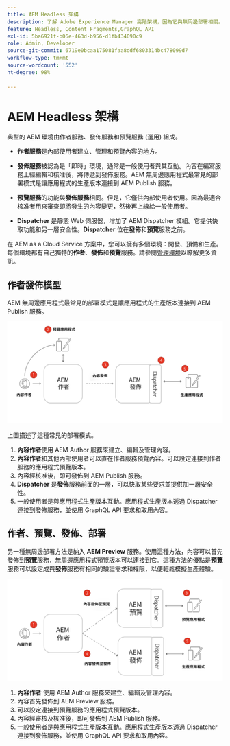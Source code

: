 ```yaml
---
title: AEM Headless 架構
description: 了解 Adobe Experience Manager 高階架構，因為它與無周邊部署相關。了解 AEM 作者、預覽和發佈服務的角色，以及無周邊應用程式的建議部署模式。
feature: Headless, Content Fragments,GraphQL API
exl-id: 5ba6921f-b06e-463d-b956-d1fb434090c9
role: Admin, Developer
source-git-commit: 6719e0bcaa175081faa8ddf6803314bc478099d7
workflow-type: tm+mt
source-wordcount: '552'
ht-degree: 98%

---
```


# AEM Headless 架構

典型的 AEM 環境由作者服務、發佈服務和預覽服務 (選用) 組成。

* **作者服務**&#x200B;是內部使用者建立、管理和預覽內容的地方。

* **發佈服務**&#x200B;被認為是「即時」環境，通常是一般使用者與其互動。內容在編寫服務上經編輯和核准後，將傳遞到發佈服務。AEM 無周邊應用程式最常見的部署模式是讓應用程式的生產版本連接到 AEM Publish 服務。

* **預覽服務**&#x200B;的功能與&#x200B;**發佈服務**&#x200B;相同。但是，它僅供內部使用者使用。因為最適合核准者用來審查即將發生的內容變更，然後再上線給一般使用者。

* **Dispatcher** 是靜態 Web 伺服器，增加了 AEM Dispatcher 模組。它提供快取功能和另一層安全性。**Dispatcher** 位在&#x200B;**發佈**&#x200B;和&#x200B;**預覽**&#x200B;服務之前。

在 AEM as a Cloud Service 方案中，您可以擁有多個環境：開發、預備和生產。每個環境都有自己獨特的&#x200B;**作者**、**發佈**&#x200B;和&#x200B;**預覽**&#x200B;服務。請參閱[管理環境](/help/implementing/cloud-manager/manage-environments.md)以瞭解更多資訊。

## 作者發佈模型

AEM 無周邊應用程式最常見的部署模式是讓應用程式的生產版本連接到 AEM Publish 服務。

![作者發佈架構](assets/autho-publish-architecture-diagram.png)

上圖描述了這種常見的部署模式。

1. **內容作者**&#x200B;使用 AEM Author 服務來建立、編輯及管理內容。
1. **內容作者**&#x200B;和其他內部使用者可以直在作者服務預覽內容。可以設定連接到作者服務的應用程式預覽版本。
1. 內容經核准後，即可發佈到 AEM Publish 服務。
1. **Dispatcher** 是&#x200B;**發佈**&#x200B;服務前面的一層，可以快取某些要求並提供加一層安全性。
1. 一般使用者是與應用程式生產版本互動。應用程式生產版本透過 Dispatcher 連接到發佈服務，並使用 GraphQL API 要求和取用內容。

## 作者、預覽、發佈、部署

另一種無周邊部署方法是納入 **AEM Preview** 服務。使用這種方法，內容可以首先發佈到&#x200B;**預覽**&#x200B;服務，無周邊應用程式預覽版本可以連接到它。這種方法的優點是&#x200B;**預覽**&#x200B;服務可以設定成與&#x200B;**發佈**&#x200B;服務有相同的驗證需求和權限，以便輕鬆模擬生產體驗。

![作者、預覽和發佈架構](assets/author-preview-publish-architecture-diagram.png)

1. **內容作者** 使用 AEM Author 服務來建立、編輯及管理內容。
1. 內容首先發佈到 AEM Preview 服務。
1. 可以設定連接到預覽服務的應用程式預覽版本。
1. 內容經審核及核准後，即可發佈到 AEM Publish 服務。
1. 一般使用者是與應用程式生產版本互動。應用程式生產版本透過 Dispatcher 連接到發佈服務，並使用 GraphQL API 要求和取用內容。
